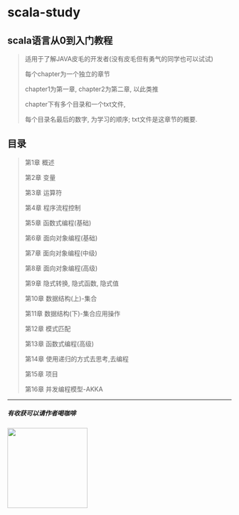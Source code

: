# scala-study
## scala语言从0到入门教程
>适用于了解JAVA皮毛的开发者(没有皮毛但有勇气的同学也可以试试)
>
>每个chapter为一个独立的章节
>
>chapter1为第一章, chapter2为第二章, 以此类推
>
>chapter下有多个目录和一个txt文件,
>
>每个目录名最后的数字, 为学习的顺序;
>txt文件是这章节的概要.

## 目录
> 第1章 概述
>
>第2章 变量
>
>第3章 运算符
>
>第4章 程序流程控制
>
>第5章 函数式编程(基础)
>
>第6章 面向对象编程(基础)
>
>第7章 面向对象编程(中级)
>
>第8章 面向对象编程(高级)
>
>第9章 隐式转换, 隐式函数, 隐式值
>
>第10章 数据结构(上)-集合
>
>第11章 数据结构(下)-集合应用操作
>
>第12章 模式匹配
>
>第13章 函数式编程(高级)
>
>第14章 使用递归的方式去思考,去编程
>
>第15章 项目
>
>第16章 并发编程模型-AKKA

****
##### 有收获可以请作者喝咖啡
<img width="180px" src="https://github.com/welldo2017/scala-study/blob/master/images/myAliPay.jpg"/>
